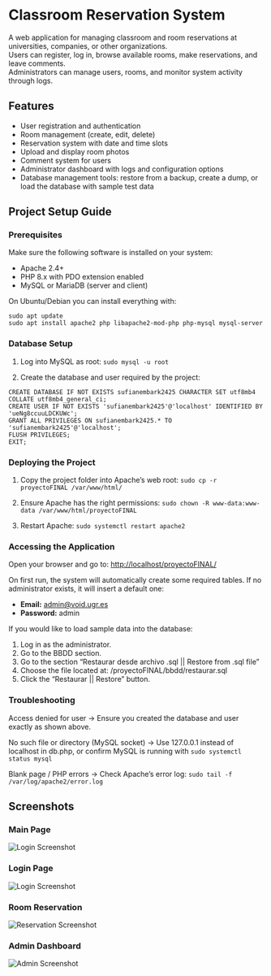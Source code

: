# Classroom Reservation System

A web application for managing classroom and room reservations at universities, companies, or other organizations.  
Users can register, log in, browse available rooms, make reservations, and leave comments.  
Administrators can manage users, rooms, and monitor system activity through logs.

## Features
- User registration and authentication
- Room management (create, edit, delete)
- Reservation system with date and time slots
- Upload and display room photos
- Comment system for users
- Administrator dashboard with logs and configuration options
- Database management tools: restore from a backup, create a dump, or load the database with sample test data

## Project Setup Guide



### Prerequisites

Make sure the following software is installed on your system:

- Apache 2.4+
- PHP 8.x with PDO extension enabled
- MySQL or MariaDB (server and client)

On Ubuntu/Debian you can install everything with:

```
sudo apt update
sudo apt install apache2 php libapache2-mod-php php-mysql mysql-server
```


### Database Setup

1. Log into MySQL as root:
```sudo mysql -u root```

2. Create the database and user required by the project:

```
CREATE DATABASE IF NOT EXISTS sufianembark2425 CHARACTER SET utf8mb4 COLLATE utf8mb4_general_ci;
CREATE USER IF NOT EXISTS 'sufianembark2425'@'localhost' IDENTIFIED BY 'ueNg8ccuuLDCKUWc';
GRANT ALL PRIVILEGES ON sufianembark2425.* TO 'sufianembark2425'@'localhost';
FLUSH PRIVILEGES;
EXIT;
```



### Deploying the Project

1. Copy the project folder into Apache’s web root:
```sudo cp -r proyectoFINAL /var/www/html/```

2. Ensure Apache has the right permissions:
```sudo chown -R www-data:www-data /var/www/html/proyectoFINAL```

3. Restart Apache:
```sudo systemctl restart apache2```


### Accessing the Application
Open your browser and go to:
<http://localhost/proyectoFINAL/>

On first run, the system will automatically create some required tables. If no administrator exists, it will insert a default one:
- **Email:** admin@void.ugr.es
- **Password:** admin

If you would like to load sample data into the database:
1. Log in as the administrator.
2. Go to the BBDD section.
3. Go to the section “Restaurar desde archivo .sql || Restore from .sql file”
4. Choose the file located at: /proyectoFINAL/bbdd/restaurar.sql
5. Click the “Restaurar || Restore” button.



### Troubleshooting
Access denied for user → Ensure you created the database and user exactly as shown above.

No such file or directory (MySQL socket) → Use 127.0.0.1 instead of localhost in db.php, or confirm MySQL is running with ```sudo systemctl status mysql```

Blank page / PHP errors → Check Apache’s error log:
```sudo tail -f /var/log/apache2/error.log```

## Screenshots

### Main Page
![Login Screenshot](screenshots/main.png)

### Login Page
![Login Screenshot](screenshots/login.png)

### Room Reservation
![Reservation Screenshot](screenshots/reservation.png)

### Admin Dashboard
![Admin Screenshot](screenshots/admin.png)

